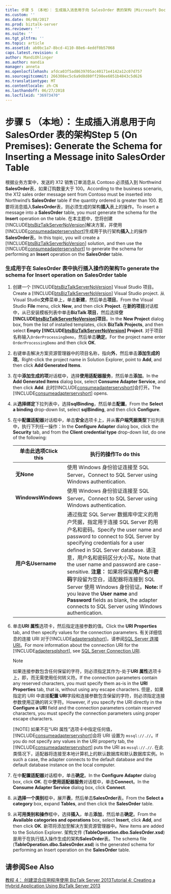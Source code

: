 ```yaml
---
title: 步骤 5 （本地）： 生成插入消息用于向 SalesOrder 表的架构 |Microsoft Docs
ms.custom: ''
ms.date: 06/08/2017
ms.prod: biztalk-server
ms.reviewer: ''
ms.suite: ''
ms.tgt_pltfrm: ''
ms.topic: article
ms.assetid: ab0bc1a7-8bcd-4110-88e6-4eddf0b57068
caps.latest.revision: 4
author: MandiOhlinger
ms.author: mandia
manager: anneta
ms.openlocfilehash: afdca03f5ad8639705ac40171e4142a12c07d757
ms.sourcegitcommit: 266308ec5c6a9d8d80ff298ee6051b4843c5d626
ms.translationtype: MT
ms.contentlocale: zh-CN
ms.lasthandoff: 06/27/2018
ms.locfileid: "36973470"
---
```

# <a name="step-5-on-premises-generate-the-schema-for-inserting-a-message-inito-salesorder-table"></a><span data-ttu-id="66f5d-102">步骤 5 （本地）： 生成插入消息用于向 SalesOrder 表的架构</span><span class="sxs-lookup"><span data-stu-id="66f5d-102">Step 5 (On Premises): Generate the Schema for Inserting a Message inito SalesOrder Table</span></span>
<span data-ttu-id="66f5d-103">根据业务方案中，发送的 X12 销售订单消息从 Contoso 必须插入到 Northwind **SalesOrder**表，如果订购数量大于 100。</span><span class="sxs-lookup"><span data-stu-id="66f5d-103">According to the business scenario, the X12 sales order message sent from Contoso must be inserted into Northwind’s **SalesOrder** table if the quantity ordered is greater than 100.</span></span> <span data-ttu-id="66f5d-104">若要将消息插入**SalesOrder**表，则必须生成的架构**插入**表上的操作。</span><span class="sxs-lookup"><span data-stu-id="66f5d-104">To insert a message into a **SalesOrder** table, you must generate the schema for the **Insert** operation on the table.</span></span> <span data-ttu-id="66f5d-105">在本主题中，您将创建[!INCLUDE[btsBizTalkServerNoVersion](../includes/btsbiztalkservernoversion-md.md)]解决方案，并使用[!INCLUDE[consumeadapterservshort](../includes/consumeadapterservshort-md.md)]生成用于执行架构**插入**上的操作**SalesOrder**表。</span><span class="sxs-lookup"><span data-stu-id="66f5d-105">In this topic, you will create a [!INCLUDE[btsBizTalkServerNoVersion](../includes/btsbiztalkservernoversion-md.md)] solution, and then use the [!INCLUDE[consumeadapterservshort](../includes/consumeadapterservshort-md.md)] to generate the schema for performing an **Insert** operation on the **SalesOrder** table.</span></span>  

### <a name="to-generate-the-schema-for-insert-operation-on-salesorder-table"></a><span data-ttu-id="66f5d-106">生成用于在 SalesOrder 表中执行插入操作的架构</span><span class="sxs-lookup"><span data-stu-id="66f5d-106">To generate the schema for Insert operation on SalesOrder table</span></span>  

1. <span data-ttu-id="66f5d-107">创建一个 [!INCLUDE[btsBizTalkServerNoVersion](../includes/btsbiztalkservernoversion-md.md)] Visual Studio 项目。</span><span class="sxs-lookup"><span data-stu-id="66f5d-107">Create a [!INCLUDE[btsBizTalkServerNoVersion](../includes/btsbiztalkservernoversion-md.md)] Visual Studio project.</span></span> <span data-ttu-id="66f5d-108">从 Visual Studio**文件**菜单上，单击**新建**，然后单击**项目**。</span><span class="sxs-lookup"><span data-stu-id="66f5d-108">From the Visual Studio **File** menu, click **New**, and then click **Project**.</span></span> <span data-ttu-id="66f5d-109">在**新的项目**对话框中，从已安装模板列表中单击**BizTalk 项目**，然后选择**空[!INCLUDE[btsBizTalkServerNoVersion](../includes/btsbiztalkservernoversion-md.md)]项目**。</span><span class="sxs-lookup"><span data-stu-id="66f5d-109">In the **New Project** dialog box, from the list of installed templates, click **BizTalk Projects**, and then select **Empty [!INCLUDE[btsBizTalkServerNoVersion](../includes/btsbiztalkservernoversion-md.md)] Project**.</span></span> <span data-ttu-id="66f5d-110">对于项目名称输入`OrderProcessingDemo`，然后单击**确定**。</span><span class="sxs-lookup"><span data-stu-id="66f5d-110">For the project name enter `OrderProcessingDemo` and then click **OK**.</span></span>  

2. <span data-ttu-id="66f5d-111">右键单击解决方案资源管理器中的项目名称，指向**外**，然后单击**添加生成的项**。</span><span class="sxs-lookup"><span data-stu-id="66f5d-111">Right-click the project name in Solution Explorer, point to **Add**, and then click **Add Generated Items**.</span></span>  

3. <span data-ttu-id="66f5d-112">在中**添加生成的项**对话框中，选择**使用适配器服务**，然后单击**添加**。</span><span class="sxs-lookup"><span data-stu-id="66f5d-112">In the **Add Generated Items** dialog box, select **Consume Adapter Service**, and then click **Add**.</span></span> <span data-ttu-id="66f5d-113">此时[!INCLUDE[consumeadapterservshort](../includes/consumeadapterservshort-md.md)]会打开。</span><span class="sxs-lookup"><span data-stu-id="66f5d-113">The [!INCLUDE[consumeadapterservshort](../includes/consumeadapterservshort-md.md)] opens.</span></span>  

4. <span data-ttu-id="66f5d-114">从**选择绑定**下拉列表中，选择**sqlBinding**，然后单击**配置**。</span><span class="sxs-lookup"><span data-stu-id="66f5d-114">From the **Select a binding** drop-down list, select **sqlBinding**, and then click **Configure**.</span></span>  

5. <span data-ttu-id="66f5d-115">在中**配置适配器**对话框中，单击**安全**选项卡上，并从**客户端凭据类型**下拉列表中，执行下列任一操作：</span><span class="sxs-lookup"><span data-stu-id="66f5d-115">In the **Configure Adapter** dialog box, click the **Security** tab, and from the **Client credential  type** drop-down list, do one of the following:</span></span>  


   |  <span data-ttu-id="66f5d-116">单击此选项</span><span class="sxs-lookup"><span data-stu-id="66f5d-116">Click this</span></span>  |                                                                                                                                                               <span data-ttu-id="66f5d-117">执行的操作</span><span class="sxs-lookup"><span data-stu-id="66f5d-117">To do this</span></span>                                                                                                                                                               |
   |--------------|----------------------------------------------------------------------------------------------------------------------------------------------------------------------------------------------------------------------------------------------------------------------------------------------------------------------------------------|
   |   <span data-ttu-id="66f5d-118">**无**</span><span class="sxs-lookup"><span data-stu-id="66f5d-118">**None**</span></span>   |                                                                                                                                          <span data-ttu-id="66f5d-119">使用 Windows 身份验证连接至 SQL Server。</span><span class="sxs-lookup"><span data-stu-id="66f5d-119">Connect to SQL Server using Windows authentication.</span></span>                                                                                                                                           |
   | <span data-ttu-id="66f5d-120">**Windows**</span><span class="sxs-lookup"><span data-stu-id="66f5d-120">**Windows**</span></span>  |                                                                                                                                          <span data-ttu-id="66f5d-121">使用 Windows 身份验证连接至 SQL Server。</span><span class="sxs-lookup"><span data-stu-id="66f5d-121">Connect to SQL Server using Windows authentication.</span></span>                                                                                                                                           |
   | <span data-ttu-id="66f5d-122">**用户名**</span><span class="sxs-lookup"><span data-stu-id="66f5d-122">**Username**</span></span> | <span data-ttu-id="66f5d-123">通过指定 SQL Server 数据库中定义的用户凭据，指定用于连接 SQL Server 的用户名和密码。</span><span class="sxs-lookup"><span data-stu-id="66f5d-123">Specify the user name and password to connect to SQL Server by specifying credentials for a user defined in SQL Server database.</span></span> <span data-ttu-id="66f5d-124">请注意，用户名和密码区分大小写。</span><span class="sxs-lookup"><span data-stu-id="66f5d-124">Note that the user name and password are case-sensitive.</span></span> <span data-ttu-id="66f5d-125">**注意：** 如果将保留**用户名**并**密码**字段留为空白，适配器将连接到 SQL Server 使用 Windows 身份验证。</span><span class="sxs-lookup"><span data-stu-id="66f5d-125">**Note:**  If you leave the **User name** and **Password** fields as blank, the adapter connects to SQL Server using Windows authentication.</span></span> |


6. <span data-ttu-id="66f5d-126">单击**URI 属性**选项卡，然后指定连接参数的值。</span><span class="sxs-lookup"><span data-stu-id="66f5d-126">Click the **URI Properties** tab, and then specify values for the connection parameters.</span></span> <span data-ttu-id="66f5d-127">有关详细信息的连接 URI 对于[!INCLUDE[adaptersqlshort](../includes/adaptersqlshort-md.md)]，请参阅[SQL Server 连接 URI](http://msdn.microsoft.com/library/dd788089.aspx)。</span><span class="sxs-lookup"><span data-stu-id="66f5d-127">For more information about the connection URI for the [!INCLUDE[adaptersqlshort](../includes/adaptersqlshort-md.md)], see [SQL Server Connection URI](http://msdn.microsoft.com/library/dd788089.aspx).</span></span>  

   > [!NOTE]
   >  <span data-ttu-id="66f5d-128">如果连接参数包含任何保留的字符，则必须指定其作为-处于**URI 属性**选项卡上，即，而无需使用任何转义符。</span><span class="sxs-lookup"><span data-stu-id="66f5d-128">If the connection parameters contain any reserved characters, you must specify them as-is in the **URI Properties** tab, that is, without using any escape characters.</span></span> <span data-ttu-id="66f5d-129">但是，如果指定的 URI 中直接**配置 URI**字段和连接参数包含保留的字符，则必须指定连接参数使用正确的转义字符。</span><span class="sxs-lookup"><span data-stu-id="66f5d-129">However, if you specify the URI directly in the **Configure a URI** field and the connection parameters contain reserved characters, you must specify the connection parameters using proper escape characters.</span></span>  
   > 
   > [!NOTE]
   >  <span data-ttu-id="66f5d-130">如果不在“URI 属性”选项卡中指定任何值，[!INCLUDE[consumeadapterservshort](../includes/consumeadapterservshort-md.md)]会将 URI 设置为 `mssql://.//`。</span><span class="sxs-lookup"><span data-stu-id="66f5d-130">If you do not specify any values in the URI property tab, the [!INCLUDE[consumeadapterservshort](../includes/consumeadapterservshort-md.md)] puts the URI as `mssql://.//`.</span></span> <span data-ttu-id="66f5d-131">在此类情况下，适配器将连接至本地计算机上的默认数据库和默认数据库实例。</span><span class="sxs-lookup"><span data-stu-id="66f5d-131">In such a case, the adapter connects to the default database and the default database instance on the local computer.</span></span>  

7. <span data-ttu-id="66f5d-132">在中**配置适配器**对话框中，单击**确定**。</span><span class="sxs-lookup"><span data-stu-id="66f5d-132">In the **Configure Adapter** dialog box, click **OK**.</span></span> <span data-ttu-id="66f5d-133">在中**使用适配器服务**对话框中，单击**Connect**。</span><span class="sxs-lookup"><span data-stu-id="66f5d-133">In the **Consume Adapter Service** dialog box, click **Connect**.</span></span>  

8. <span data-ttu-id="66f5d-134">从**选择一个类别**框中，展开**表**，然后单击**SalesOrder**表。</span><span class="sxs-lookup"><span data-stu-id="66f5d-134">From the **Select a category** box, expand **Tables**, and then click the **SalesOrder** table.</span></span>  

9. <span data-ttu-id="66f5d-135">从**可用类别和操作**框中，选择**插入**，单击**添加**，然后单击**确定**。</span><span class="sxs-lookup"><span data-stu-id="66f5d-135">From the **Available categories and operations** box, select **Insert**, click **Add**, and then click **OK**.</span></span> <span data-ttu-id="66f5d-136">新项将添加至解决方案资源管理器中。</span><span class="sxs-lookup"><span data-stu-id="66f5d-136">New items are added to the Solution Explorer.</span></span> <span data-ttu-id="66f5d-137">架构文件 (**TableOperation.dbo.SalesOrder.xsd**) 是用于在执行插入操作生成的架构**SalesOrder**表。</span><span class="sxs-lookup"><span data-stu-id="66f5d-137">The schema file (**TableOperation.dbo.SalesOrder.xsd**) is the generated schema for performing an Insert operation on the **SalesOrder** table.</span></span>  

## <a name="see-also"></a><span data-ttu-id="66f5d-138">请参阅</span><span class="sxs-lookup"><span data-stu-id="66f5d-138">See Also</span></span>  
 [<span data-ttu-id="66f5d-139">教程 4： 创建混合应用程序使用 BizTalk Server 2013</span><span class="sxs-lookup"><span data-stu-id="66f5d-139">Tutorial 4: Creating a Hybrid Application Using BizTalk Server 2013</span></span>](../core/tutorial-4-creating-a-hybrid-application-using-biztalk-server-2013.md)